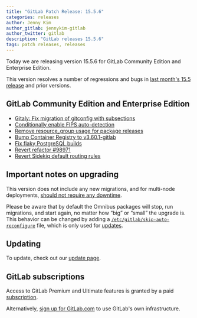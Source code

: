 ```yaml
---
title: "GitLab Patch Release: 15.5.6"
categories: releases
author: Jenny Kim
author_gitlab: jennykim-gitlab
author_twitter: gitlab
description: "GitLab releases 15.5.6"
tags: patch releases, releases
---
```


<!-- For detailed instructions on how to complete this, please see https://gitlab.com/gitlab-org/release/docs/blob/master/general/patch/blog-post.md -->

Today we are releasing version 15.5.6 for GitLab Community Edition and Enterprise Edition.

This version resolves a number of regressions and bugs in
[last month's 15.5 release](/releases/2022/10/22/gitlab-15-5-released/) and
prior versions.

## GitLab Community Edition and Enterprise Edition


* [Gitaly: Fix migration of gitconfig with subsections](https://gitlab.com/gitlab-org/omnibus-gitlab/-/merge_requests/6512)
* [Conditionally enable FIPS auto-detection](https://gitlab.com/gitlab-org/omnibus-gitlab/-/merge_requests/6480)
* [Remove resource_group usage for package releases](https://gitlab.com/gitlab-org/omnibus-gitlab/-/merge_requests/6492)
* [Bump Container Registry to v3.60.1-gitlab](https://gitlab.com/gitlab-org/build/CNG/-/merge_requests/1185)
* [Fix flaky PostgreSQL builds](https://gitlab.com/gitlab-org/build/CNG/-/merge_requests/1178)
* [Revert refactor #98971](https://gitlab.com/gitlab-org/gitlab/-/merge_requests/105854)
* [Revert Sidekiq default routing rules](https://gitlab.com/gitlab-org/gitlab/-/merge_requests/103643)



<!-- {{ MERGE_REQUEST_LIST }} -->

## Important notes on upgrading

This version does not include any new migrations, and for multi-node deployments, [should not require any downtime](https://docs.gitlab.com/ee/update/#upgrading-without-downtime).

Please be aware that by default the Omnibus packages will stop, run migrations,
and start again, no matter how “big” or “small” the upgrade is. This behavior
can be changed by adding a [`/etc/gitlab/skip-auto-reconfigure`](http://docs.gitlab.com/omnibus/update/README.html) file,
which is only used for [updates](https://docs.gitlab.com/omnibus/update/README.html).

## Updating

To update, check out our [update page](/update/).

## GitLab subscriptions

Access to GitLab Premium and Ultimate features is granted by a paid [subscription](/pricing/).

Alternatively, [sign up for GitLab.com](https://gitlab.com/users/sign_in)
to use GitLab's own infrastructure.
